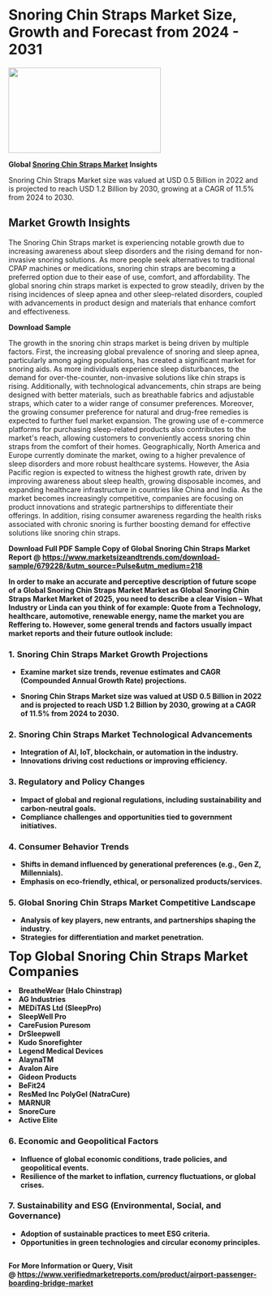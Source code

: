 <H1>Snoring Chin Straps Market Size, Growth and Forecast from 2024 - 2031</H1><img class="aligncenter size-medium wp-image-584254" src="https://thirdeyenews.in/wp-content/uploads/2024/09/Global-Market-Research-300x168.jpeg" alt="" width="300" height="168" /><p><strong>Global&nbsp;<a href="https://www.marketsizeandtrends.com/download-sample/679228/&amp;utm_source=Pulse&amp;utm_medium=218">Snoring Chin Straps Market</a> Insights</strong></p><p>Snoring Chin Straps Market size was valued at USD 0.5 Billion in 2022 and is projected to reach USD 1.2 Billion by 2030, growing at a CAGR of 11.5% from 2024 to 2030.</p><p><h2>Market Growth Insights</h2> <p>The Snoring Chin Straps market is experiencing notable growth due to increasing awareness about sleep disorders and the rising demand for non-invasive snoring solutions. As more people seek alternatives to traditional CPAP machines or medications, snoring chin straps are becoming a preferred option due to their ease of use, comfort, and affordability. The global snoring chin straps market is expected to grow steadily, driven by the rising incidences of sleep apnea and other sleep-related disorders, coupled with advancements in product design and materials that enhance comfort and effectiveness.</p> <p><strong>Download Sample</strong></p> <p>The growth in the snoring chin straps market is being driven by multiple factors. First, the increasing global prevalence of snoring and sleep apnea, particularly among aging populations, has created a significant market for snoring aids. As more individuals experience sleep disturbances, the demand for over-the-counter, non-invasive solutions like chin straps is rising. Additionally, with technological advancements, chin straps are being designed with better materials, such as breathable fabrics and adjustable straps, which cater to a wider range of consumer preferences. Moreover, the growing consumer preference for natural and drug-free remedies is expected to further fuel market expansion. The growing use of e-commerce platforms for purchasing sleep-related products also contributes to the market's reach, allowing customers to conveniently access snoring chin straps from the comfort of their homes. Geographically, North America and Europe currently dominate the market, owing to a higher prevalence of sleep disorders and more robust healthcare systems. However, the Asia Pacific region is expected to witness the highest growth rate, driven by improving awareness about sleep health, growing disposable incomes, and expanding healthcare infrastructure in countries like China and India. As the market becomes increasingly competitive, companies are focusing on product innovations and strategic partnerships to differentiate their offerings. In addition, rising consumer awareness regarding the health risks associated with chronic snoring is further boosting demand for effective solutions like snoring chin straps. <p><strong></p><p><span class=""><strong>Download Full PDF Sample Copy of Global Snoring Chin Straps Market Report</strong> @ <a href="https://www.marketsizeandtrends.com/download-sample/679228/&amp;utm_source=Pulse&amp;utm_medium=218" target="_blank">https://www.marketsizeandtrends.com/download-sample/679228/&amp;utm_source=Pulse&amp;utm_medium=218</a></span></p><p>In order to make an accurate and perceptive description of future scope of a Global&nbsp;Snoring Chin Straps Market Market as Global&nbsp;Snoring Chin Straps Market Market of 2025, you need to describe a clear Vision &ndash; What Industry or Linda can you think of for example: Quote from a Technology, healthcare, automotive, renewable energy, name the market you are Reffering to. However, some general trends and factors usually impact market reports and their future outlook include:</p><h3>1.&nbsp;<strong>Snoring Chin Straps Market Growth Projections</strong></h3><ul><li>Examine market size trends, revenue estimates and CAGR (Compounded Annual Growth Rate) projections.</li><li><p>Snoring Chin Straps Market size was valued at USD 0.5 Billion in 2022 and is projected to reach USD 1.2 Billion by 2030, growing at a CAGR of 11.5% from 2024 to 2030.</p></li></ul><h3>2.&nbsp;<strong>Snoring Chin Straps Market Technological Advancements</strong></h3><ul><li>Integration of AI, IoT, blockchain, or automation in the industry.</li><li>Innovations driving cost reductions or improving efficiency.</li></ul><h3>3.&nbsp;<strong>Regulatory and Policy Changes</strong></h3><ul><li>Impact of global and regional regulations, including sustainability and carbon-neutral goals.</li><li>Compliance challenges and opportunities tied to government initiatives.</li></ul><h3>4.&nbsp;<strong>Consumer Behavior Trends</strong></h3><ul><li>Shifts in demand influenced by generational preferences (e.g., Gen Z, Millennials).</li><li>Emphasis on eco-friendly, ethical, or personalized products/services.</li></ul><h3>5.&nbsp;<strong>Global Snoring Chin Straps Market Competitive Landscape</strong></h3><ul><li>Analysis of key players, new entrants, and partnerships shaping the industry.</li><li>Strategies for differentiation and market penetration.</li></ul><p data-pm-slice="1 1 []"><span style="color: inherit; font-family: inherit; font-size: 25px;">Top Global Snoring Chin Straps Market Companies</span></p><div class="" data-test-id=""><p><li>BreatheWear (Halo Chinstrap)</li><li> AG Industries</li><li> MEDiTAS Ltd (SleepPro)</li><li> SleepWell Pro</li><li> CareFusion Puresom</li><li> DrSleepwell</li><li> Kudo Snorefighter</li><li> Legend Medical Devices</li><li> AlaynaTM</li><li> Avalon Aire</li><li> Gideon Products</li><li> BeFit24</li><li> ResMed Inc PolyGel (NatraCure)</li><li> MARNUR</li><li> SnoreCure</li><li> Active Elite</li></p></div><h3>6.&nbsp;<strong>Economic and Geopolitical Factors</strong></h3><ul><li>Influence of global economic conditions, trade policies, and geopolitical events.</li><li>Resilience of the market to inflation, currency fluctuations, or global crises.</li></ul><h3>7.&nbsp;<strong>Sustainability and ESG (Environmental, Social, and Governance)</strong></h3><ul><li>Adoption of sustainable practices to meet ESG criteria.</li><li>Opportunities in green technologies and circular economy principles.</li></ul><h2><strong style="font-size: 14px;">For More Information or Query, Visit @&nbsp;</strong><a style="background-color: #ffffff; font-size: 14px;" href="https://www.marketsizeandtrends.com/report/snoring-chin-straps-market/" target="_blank">https://www.verifiedmarketreports.com/product/airport-passenger-boarding-bridge-market</a></h2>
